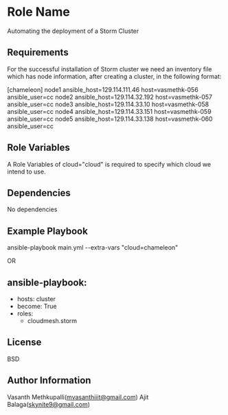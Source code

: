 Role Name
=========

Automating the deployment of a Storm Cluster

Requirements
------------
For the successful installation of Storm cluster we need an inventory file which has node information, after creating a cluster, in the following format:

[chameleon]
node1 ansible_host=129.114.111.46 host=vasmethk-056 ansible_user=cc
node2 ansible_host=129.114.32.192 host=vasmethk-057 ansible_user=cc
node3 ansible_host=129.114.33.10 host=vasmethk-058 ansible_user=cc
node4 ansible_host=129.114.33.151 host=vasmethk-059 ansible_user=cc
node5 ansible_host=129.114.33.138 host=vasmethk-060 ansible_user=cc


Role Variables
--------------
A Role Variables of cloud="cloud" is required to specify which cloud we intend to use.

Dependencies
------------

No dependencies

Example Playbook
----------------

ansible-playbook main.yml --extra-vars "cloud=chameleon"

OR

ansible-playbook:
---
- hosts: cluster
- become: True
- roles:
    - cloudmesh.storm

License
-------

BSD

Author Information
------------------

Vasanth Methkupalli(mvasanthiiit@gmail.com)
Ajit Balaga(skynite9@gmail.com)
